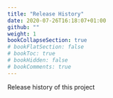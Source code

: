 ```yaml
---
title: "Release History"
date: 2020-07-26T16:18:07+01:00
github: ""
weight: 1
bookCollapseSection: true
# bookFlatSection: false
# bookToc: true
# bookHidden: false
# bookComments: true
---
```


Release history of this project